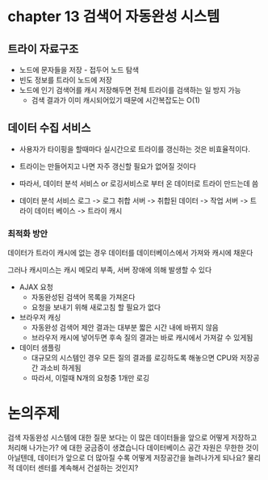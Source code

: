 # chapter 13 검색어 자동완성 시스템

## 트라이 자료구조
- 노드에 문자들을 저장 - 접두어 노드 탐색
- 빈도 정보를 트라이 노드에 저장
- 노드에 인기 검색어를 캐시 저장해두면 전체 트라이를 검색하는 일 방지 가능
  - 검색 결과가 이미 캐시되어있기 때문에 시간복잡도는 O(1)

## 데이터 수집 서비스
- 사용자가 타이핑을 할때마다 실시간으로 트라이를 갱신하는 것은 비효율적이다.
- 트라이는 만들어지고 나면 자주 갱신할 필요가 없어질 것이다

- 따라서, 데이터 분석 서비스 or 로깅서비스로 부터 온 데이터로 트라이 만드는데 씀
- 데이터 분석 서비스 로그 -> 로그 취합 서버 -> 취합된 데이터 -> 작업 서버 -> 트라이 데이터 베이스 -> 트라이 캐시

### 최적화 방안
데이터가 트라이 캐시에 없는 경우 데이터를 데이터베이스에서 가져와 캐시에 채운다

그러나 캐시미스는 캐시 메모리 부족, 서버 장애에 의해 발생할 수 있다

- AJAX 요청
  - 자동완성된 검색어 목록을 가져온다 
  - 요청을 보내기 위해 새로고침 할 필요가 없다
- 브라우저 캐싱
  - 자동완성 검색어 제안 결과는 대부분 짧은 시간 내에 바뀌지 않음
  - 브라우저 캐시에 넣어두면 후속 질의 결과는 바로 캐시에서 가져갈 수 있게됨
- 데이터 샘플링
  - 대규모의 시스템인 경우 모든 질의 결과를 로깅하도록 해놓으면 CPU와 저장공간 과소비 하게됨
  - 따라서, 이럴때 N개의 요청중 1개만 로깅
  

# 논의주제
검색 자동완성 시스템에 대한 질문 보다는 이 많은 데이터들을 앞으로 어떻게 저장하고 처리해 나가는가? 에 대한 궁금증이 생겼습니다
데이터베이스 공간 자원은 무한한 것이 아닐텐데, 데이터가 앞으로 더 많아질 수록 어떻게 저장공간을 늘려나가게 되나요? 물리적 데이터 센터를 계속해서 건설하는 것인지?